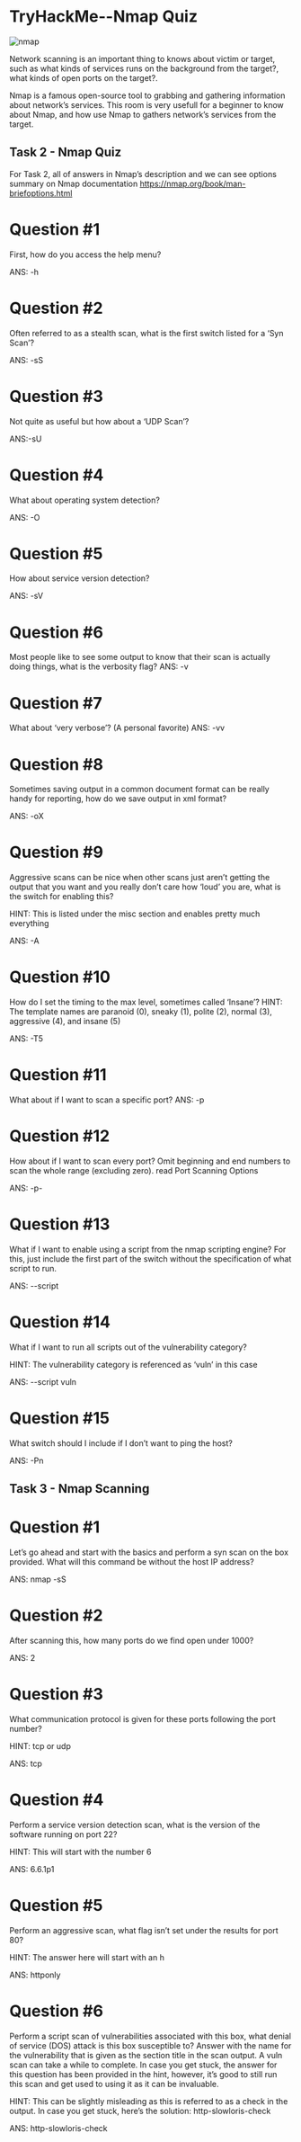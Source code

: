 # TryHackMe--Nmap Quiz
![nmap](https://user-images.githubusercontent.com/52219676/87219391-391e4b80-c378-11ea-8675-be474497683e.png)

Network scanning is an important thing to knows about victim or target, such as what kinds of services runs on the background from the target?, what kinds of open ports on the target?.

Nmap is a famous open-source tool to grabbing and gathering information about network’s services. This room is very usefull for a beginner to know about Nmap, and how use Nmap to gathers network’s services from the target.

## Task 2 - Nmap Quiz
For Task 2, all of answers in Nmap’s description and we can see options summary on Nmap documentation https://nmap.org/book/man-briefoptions.html

# Question #1
First, how do you access the help menu?

ANS: -h

# Question #2
Often referred to as a stealth scan, what is the first switch listed for a ‘Syn Scan’?

ANS: -sS

# Question #3 
Not quite as useful but how about a ‘UDP Scan’?

ANS:-sU

# Question #4
What about operating system detection?

ANS: -O

# Question #5
How about service version detection?

ANS: -sV

# Question #6
Most people like to see some output to know that their scan is actually doing things, what is the verbosity flag?
ANS: -v

# Question #7
What about ‘very verbose’? (A personal favorite)
ANS: -vv

# Question #8
Sometimes saving output in a common document format can be really handy for reporting, how do we save output in xml format?

ANS: -oX

# Question #9
Aggressive scans can be nice when other scans just aren’t getting the output that you want and you really don’t care how ‘loud’ you are, what is the switch for enabling this?

HINT: This is listed under the misc section and enables pretty much everything

ANS: -A

# Question #10
How do I set the timing to the max level, sometimes called ‘Insane’?
HINT: The template names are paranoid (0), sneaky (1), polite (2), normal (3), aggressive (4), and insane (5)

ANS: -T5

# Question #11
What about if I want to scan a specific port?
ANS: -p

# Question #12
How about if I want to scan every port?
Omit beginning and end numbers to scan the whole range (excluding zero). read Port Scanning Options
 
ANS: -p-
 
# Question #13
What if I want to enable using a script from the nmap scripting engine? For this, just include the first part of the switch without the specification of what script to run.

ANS: --script

# Question #14
What if I want to run all scripts out of the vulnerability category?

HINT: The vulnerability category is referenced as ‘vuln’ in this case

ANS: --script vuln

# Question #15
What switch should I include if I don’t want to ping the host?

ANS: -Pn


## Task 3 - Nmap Scanning

# Question #1
Let’s go ahead and start with the basics and perform a syn scan on the box provided. What will this command be without the host IP address?

ANS: nmap -sS

# Question #2
After scanning this, how many ports do we find open under 1000?

ANS: 2

# Question #3
What communication protocol is given for these ports following the port number?

HINT: tcp or udp

ANS: tcp

# Question #4
Perform a service version detection scan, what is the version of the software running on port 22?

HINT: This will start with the number 6

ANS: 6.6.1p1

# Question #5
Perform an aggressive scan, what flag isn’t set under the results for port 80?

HINT: The answer here will start with an h

ANS: httponly

# Question #6
Perform a script scan of vulnerabilities associated with this box, what denial of service (DOS) attack is this box susceptible to? Answer with the name for the vulnerability that is given as the section title in the scan output. A vuln scan can take a while to complete. In case you get stuck, the answer for this question has been provided in the hint, however, it’s good to still run this scan and get used to using it as it can be invaluable.

HINT: This can be slightly misleading as this is referred to as a check in the output. In case you get stuck, here’s the solution: http-slowloris-check

ANS: http-slowloris-check




 
